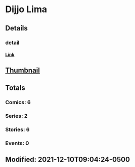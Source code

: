 # Dijjo  Lima 
## Details
### detail
#### [Link](http://marvel.com/comics/creators/14331/dijjo_lima?utm_campaign=apiRef&utm_source=225578a89fc76f3d20fbffda5d17a88d)
## [Thumbnail](http://i.annihil.us/u/prod/marvel/i/mg/b/40/image_not_available.jpg)
## Totals
### Comics: 6
### Series: 2
### Stories: 6
### Events: 0
## Modified: 2021-12-10T09:04:24-0500